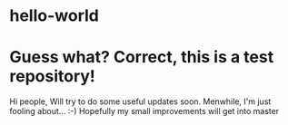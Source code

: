 # hello-world
Guess what? Correct, this is a test repository!
================================

Hi people,
Will try to do some useful updates soon. Menwhile, I'm just fooling about... :-)
Hopefully my small improvements will get into master

